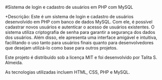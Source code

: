 #Sistema de login e cadastro de usuários em PHP com MySQL

+Descrição: Este é um sistema de login e cadastro de usuários desenvolvido em PHP com banco de dados MySQL. 
Com ele, é possível cadastrar novos usuários e autenticar o acesso de usuários existentes. 
O sistema utiliza criptografia de senha para garantir a segurança dos dados dos usuários. 
Além disso, ele apresenta uma interface amigável e intuitiva, facilitando o uso tanto para 
usuários finais quanto para desenvolvedores que desejam utilizá-lo como base para outros projetos. 

Este projeto é distribuído sob a licença MIT e foi desenvolvido por Talita S. Almeida. 

As tecnologias utilizadas incluem HTML, CSS, PHP e MySQL.
